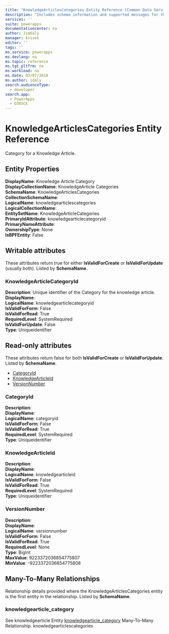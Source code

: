 ```yaml
---
title: "KnowledgeArticlesCategories Entity Reference (Common Data Service for Apps)| Microsoft Docs"
description: "Includes schema information and supported messages for the KnowledgeArticlesCategories entity."
services: ''
suite: powerapps
documentationcenter: na
author: JimDaly
manager: kvivek
editor: ''
tags: ''
ms.service: powerapps
ms.devlang: na
ms.topic: reference
ms.tgt_pltfrm: na
ms.workload: na
ms.date: 03/07/2018
ms.author: jdaly
search.audienceType: 
  - developer
search.app: 
  - PowerApps
  - D365CE
---
```

# KnowledgeArticlesCategories Entity Reference

Category for a Knowledge Article.

## Entity Properties

**DisplayName**: Knowledge Article Category<br />
**DisplayCollectionName**: KnowledgeArticle Categories<br />
**SchemaName**: KnowledgeArticlesCategories<br />
**CollectionSchemaName**: <br />
**LogicalName**: knowledgearticlescategories<br />
**LogicalCollectionName**: <br />
**EntitySetName**: KnowledgeArticleCategories<br />
**PrimaryIdAttribute**: knowledgearticlecategoryid<br />
**PrimaryNameAttribute**: <br />
**OwnershipType**: None<br />
**IsBPFEntity**: False<br />
<a name="writable-attributes"></a>

## Writable attributes

These attributes return true for either **IsValidForCreate** or **IsValidForUpdate** (usually both). Listed by **SchemaName**.


### <a name="BKMK_KnowledgeArticleCategoryId"></a> KnowledgeArticleCategoryId

**Description**: Unique identifier of the Category for the knowledge article.<br />
**DisplayName**: <br />
**LogicalName**: knowledgearticlecategoryid<br />
**IsValidForForm**: False<br />
**IsValidForRead**: True<br />
**RequiredLevel**: SystemRequired<br />
**IsValidForUpdate**: False<br />
**Type**: Uniqueidentifier<br />

<a name="read-only-attributes"></a>
## Read-only attributes
These attributes return false for both **IsValidForCreate** or **IsValidForUpdate**. Listed by **SchemaName**.

- [CategoryId](#BKMK_CategoryId)
- [KnowledgeArticleId](#BKMK_KnowledgeArticleId)
- [VersionNumber](#BKMK_VersionNumber)


### <a name="BKMK_CategoryId"></a> CategoryId

**Description**: <br />
**DisplayName**: <br />
**LogicalName**: categoryid<br />
**IsValidForForm**: False<br />
**IsValidForRead**: True<br />
**RequiredLevel**: SystemRequired<br />
**Type**: Uniqueidentifier<br />


### <a name="BKMK_KnowledgeArticleId"></a> KnowledgeArticleId

**Description**: <br />
**DisplayName**: <br />
**LogicalName**: knowledgearticleid<br />
**IsValidForForm**: False<br />
**IsValidForRead**: True<br />
**RequiredLevel**: SystemRequired<br />
**Type**: Uniqueidentifier<br />


### <a name="BKMK_VersionNumber"></a> VersionNumber

**Description**: <br />
**DisplayName**: <br />
**LogicalName**: versionnumber<br />
**IsValidForForm**: False<br />
**IsValidForRead**: True<br />
**RequiredLevel**: None<br />
**Type**: BigInt<br />
**MaxValue**: 9223372036854775807<br />
**MinValue**: -9223372036854775808<br />

<a name="manytomany"></a>

## Many-To-Many Relationships

Relationship details provided where the KnowledgeArticlesCategories entity is the first entity in the relationship. Listed by **SchemaName**.


### <a name="BKMK_knowledgearticle_category"></a> knowledgearticle_category

See knowledgearticle Entity [knowledgearticle_category](knowledgearticle.md#BKMK_knowledgearticle_category) Many-To-Many Relationship.
knowledgearticlescategories

